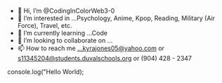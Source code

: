 - 👋 Hi, I’m @CodingInColorWeb3-0
- 👀 I’m interested in ...Psychology, Anime, Kpop, Reading, Military (Air Force), Travel, etc. 
- 🌱 I’m currently learning ...Code 
- 💞️ I’m looking to collaborate on ...
- 📫 How to reach me ...kyrajones05@yahoo.com or s11345204@students.duvalschools.org or (904) 428 - 2347

<!---
CodingInColorWeb3-0/CodingInColorWeb3-0 is a ✨ special ✨ repository because its `README.md` (this file) appears on your GitHub profile.
You can click the Preview link to take a look at your changes.
--->
console.log("Hello World);
